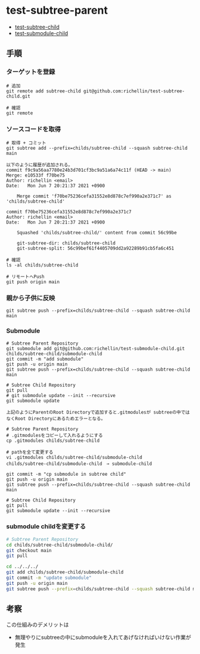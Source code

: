 # test-subtree-parent

- [test-subtree-child](https://github.com/richellin/test-subtree-child)
- [test-submodule-child](https://github.com/richellin/test-submodule-child)

## 手順

### ターゲットを登録
```
# 追加
git remote add subtree-child git@github.com:richellin/test-subtree-child.git

# 確認
git remote
```

### ソースコードを取得
```
# 取得 + コミット
git subtree add --prefix=childs/subtree-child --squash subtree-child main

以下のように履歴が追加される。
commit f9c9a56aa7780e24b3d701cf3bc9a51a6a74c11f (HEAD -> main)
Merge: e10533f f70be75
Author: richellin <email>
Date:   Mon Jun 7 20:21:37 2021 +0900

    Merge commit 'f70be75236cefa31552e8d878c7ef990a2e371c7' as 'childs/subtree-child'

commit f70be75236cefa31552e8d878c7ef990a2e371c7
Author: richellin <email>
Date:   Mon Jun 7 20:21:37 2021 +0900

    Squashed 'childs/subtree-child/' content from commit 56c99be

    git-subtree-dir: childs/subtree-child
    git-subtree-split: 56c99bef61f4405709dd2a92289b91cb5fa6c451

# 確認
ls -al childs/subtree-child

# リモートへPush
git push origin main
```

### 親から子供に反映

```
git subtree push --prefix=childs/subtree-child --squash subtree-child main
```

### Submodule

```
# Subtree Parent Repository
git submodule add git@github.com:richellin/test-submodule-child.git childs/subtree-child/submodule-child
git commit -m "add submodule"
git push -u origin main
git subtree push --prefix=childs/subtree-child --squash subtree-child main

# Subtree Child Repository
git pull
# git submodule update --init --recursive
git submodule update

上記のようにParentのRoot Directoryで追加すると.gitmodulesが subtreeの中ではなくRoot Directoryにあるためエラーとなる。

# Subtree Parent Repository
# .gitmodulesをコピーして入れるようにする
cp .gitmodules childs/subtree-child

# pathを全て変更する
vi .gitmodules childs/subtree-child/submodule-child
childs/subtree-child/submodule-child　→ submodule-child

git commit -m "cp submodule in subtree child"
git push -u origin main
git subtree push --prefix=childs/subtree-child --squash subtree-child main

# Subtree Child Repository
git pull
git submodule update --init --recursive
```

### submodule childを変更する

```bash
# Subtree Parent Repository
cd childs/subtree-child/submodule-child/
git checkout main
git pull

cd ../../../
git add childs/subtree-child/submodule-child
git commit -m "update submodule"
git push -u origin main
git subtree push --prefix=childs/subtree-child --squash subtree-child main
```

## 考察

この仕組みのデメリットは

- 無理やりにsubtreeの中にsubmoduleを入れてあげなければいけない作業が発生
